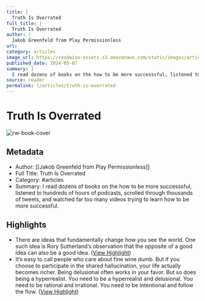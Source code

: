 ```yaml
---
title: |
  Truth Is Overrated
full_title: |
  Truth Is Overrated
author: |
  Jakob Greenfeld from Play Permissionless
url: 
category: articles
image_url: https://readwise-assets.s3.amazonaws.com/static/images/article3.5c705a01b476.png
published_date: 2024-05-07
summary: |
  I read dozens of books on the how to be more successsful, listened to hundreds of hours of podcasts, scrolled through thousands of tweets, and watched far too many videos trying to learn how to be more successful.
source: reader
permalink: l/articles/truth-is-overrated
---
```

# Truth Is Overrated

![rw-book-cover](https://readwise-assets.s3.amazonaws.com/static/images/article3.5c705a01b476.png)

## Metadata
- Author: [[Jakob Greenfeld from Play Permissionless]]
- Full Title: Truth Is Overrated
- Category: #articles
- Summary: I read dozens of books on the how to be more successsful, listened to hundreds of hours of podcasts, scrolled through thousands of tweets, and watched far too many videos trying to learn how to be more successful.

## Highlights
- There are ideas that fundamentally change how you see the world.
  One such idea is Rory Sutherland’s observation that the opposite of a good idea can also be a good idea. ([View Highlight](https://read.readwise.io/read/01hxh4t4xb94r66a0yt0bdm5yn))
- It’s easy to call people who care about fine wine dumb.
  But if you choose to participate in the shared hallucination, your life actually becomes richer.
  Being delusional often works in your favor.
  But so does being a hyperrealist.
  You need to be a hyperrealist and delusional.
  You need to be rational and irrational.
  You need to be intentional and follow the flow. ([View Highlight](https://read.readwise.io/read/01hxh4wq0pq4jxrvsb7n2w1cb0))


